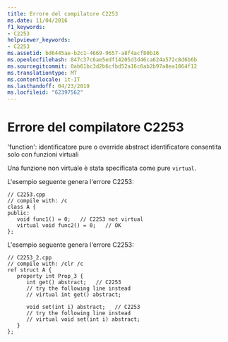```yaml
---
title: Errore del compilatore C2253
ms.date: 11/04/2016
f1_keywords:
- C2253
helpviewer_keywords:
- C2253
ms.assetid: bd6445ae-b2c1-4669-9657-a8f4acf80b16
ms.openlocfilehash: 847c37c6ae5edf14205d3d46ca624a572c8d6b6b
ms.sourcegitcommit: 0ab61bc3d2b6cfbd52a16c6ab2b97a8ea1864f12
ms.translationtype: MT
ms.contentlocale: it-IT
ms.lasthandoff: 04/23/2019
ms.locfileid: "62397562"
---
```

# <a name="compiler-error-c2253"></a>Errore del compilatore C2253

'function': identificatore pure o override abstract identificatore consentita solo con funzioni virtuali

Una funzione non virtuale è stata specificata come pure `virtual`.

L'esempio seguente genera l'errore C2253:

```
// C2253.cpp
// compile with: /c
class A {
public:
   void func1() = 0;   // C2253 not virtual
   virtual void func2() = 0;   // OK
};
```

L'esempio seguente genera l'errore C2253:

```
// C2253_2.cpp
// compile with: /clr /c
ref struct A {
   property int Prop_3 {
      int get() abstract;   // C2253
      // try the following line instead
      // virtual int get() abstract;

      void set(int i) abstract;   // C2253
      // try the following line instead
      // virtual void set(int i) abstract;
   }
};
```